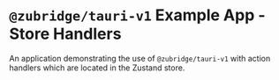 # `@zubridge/tauri-v1` Example App - Store Handlers

An application demonstrating the use of `@zubridge/tauri-v1` with action handlers which are located in the Zustand store.
